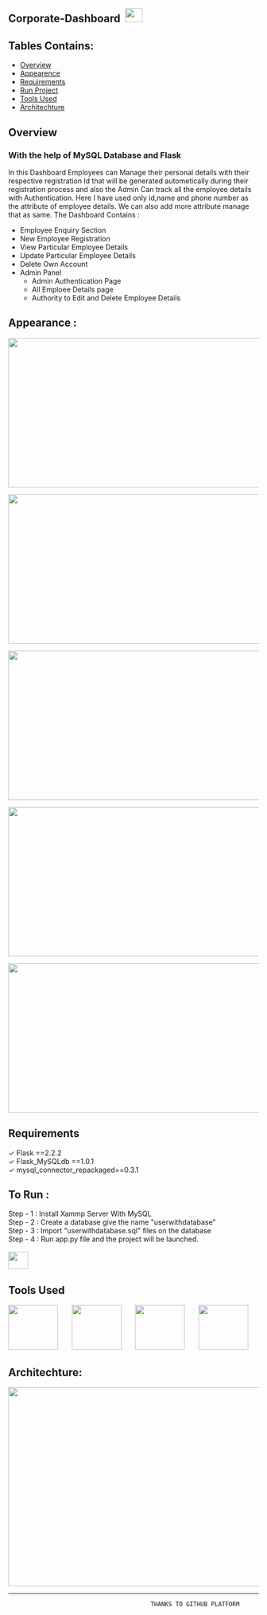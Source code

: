 
## Corporate-Dashboard &nbsp;<img src="https://user-images.githubusercontent.com/125151906/221226820-b16e12d3-8349-4217-969e-78088768f877.png" width="35" height="28">



## Tables Contains:
- [Overview](https://awesomeopensource.com/project/elangosundar/awesome-README-templates)
- [Appearence](https://awesomeopensource.com/project/elangosundar/awesome-README-templates)
- [Requirements](https://awesomeopensource.com/project/elangosundar/awesome-README-templates)
- [Run Project](https://awesomeopensource.com/project/elangosundar/awesome-README-templates)
- [Tools Used](https://awesomeopensource.com/project/elangosundar/awesome-README-templates)
- [Architechture](https://awesomeopensource.com/project/elangosundar/awesome-README-templates)


## Overview

### With the help of MySQL Database and Flask
In this Dashboard Employees can Manage their personal details with their respective registration Id that will be generated autometically during their registration process
and also the Admin Can track all the employee details with Authentication.
Here I have used only id,name and phone number as the attribute of employee details. We can also add more attribute manage that as same.
The Dashboard Contains :

- Employee Enquiry Section
- New Employee Registration
- View Particular Employee Details
- Update Particular Employee Details
- Delete Own Account
- Admin Panel
    - Admin Authentication Page
    - All Emploee Details page 
    - Authority to Edit and Delete Employee Details
    
## Appearance : 

<p align="left"><img src="https://user-images.githubusercontent.com/125151906/221238481-702d6fcb-9b01-4fec-9b7a-e38380a82b0f.png" width="520" height="300"></p>
<p align="right"><img src="https://user-images.githubusercontent.com/125151906/221238493-27401ff8-e40a-4716-878b-8746fab7d985.png" width="520" height="300"><p>

<p align="left"><img src="https://user-images.githubusercontent.com/125151906/221238520-6c2fd3a2-9174-41cd-9559-666f2f8d655a.png" width="520" height="300"></p>
<p align="right"><img src="https://user-images.githubusercontent.com/125151906/221238924-a01bfacd-04ae-4b8e-bbd7-b5b02a32eaca.png" width="520" height="300"></p>

<p align="left"><img src="https://user-images.githubusercontent.com/125151906/221240754-10367e42-b0ed-4e62-a0fb-1195be1c639a.png" width="520" height="300"></p>


## Requirements
✓ Flask ==2.2.2 <br>
✓ Flask_MySQLdb ==1.0.1 <br>
✓ mysql_connector_repackaged==0.3.1 <br>

## To Run :

Step - 1 : Install Xammp Server With MySQL<br>
Step - 2 : Create a database give the name "userwithdatabase"<br>
Step - 3 : Import "userwithdatabase.sql" files on the database<br>
Step - 4 : Run app.py file and the project will be launched.
<br><br>
<img src="https://user-images.githubusercontent.com/125151906/219899870-fe3f6abc-2e35-4a0c-85e0-a2222fc70051.png" width="40" height="35"><br>

## Tools Used
<p><img src="https://user-images.githubusercontent.com/125151906/220073302-61e5bb1b-d55e-453f-9c1e-3cd0bd64e4f2.png" width="100" height="90">&nbsp;&nbsp;&nbsp;&nbsp;&nbsp;&nbsp;
<img src="https://user-images.githubusercontent.com/125151906/220073757-cd7e8803-b747-4c95-b610-65517748763b.png" width="100" height="90">&nbsp;&nbsp;&nbsp;&nbsp;&nbsp;&nbsp;
<img src="https://user-images.githubusercontent.com/125151906/220718550-0a805d7c-fa85-408b-bbe4-381afee670cd.png" width="100" height="90">&nbsp;&nbsp;&nbsp;&nbsp;&nbsp;&nbsp;
<img src="https://user-images.githubusercontent.com/125151906/221228162-f382c92b-99ae-48cc-8896-d7b802c0c89b.png" width="100" height="90"></p>


## Architechture:
<img src="https://user-images.githubusercontent.com/125151906/221242966-e46bd027-a561-49d3-bc3f-97efffb6e072.png" width="620" height="400">

-----------------------------------------------------------------------------------------------------------------------------------------------------------------------
                                            THANKS TO GITHUB PLATFORM






